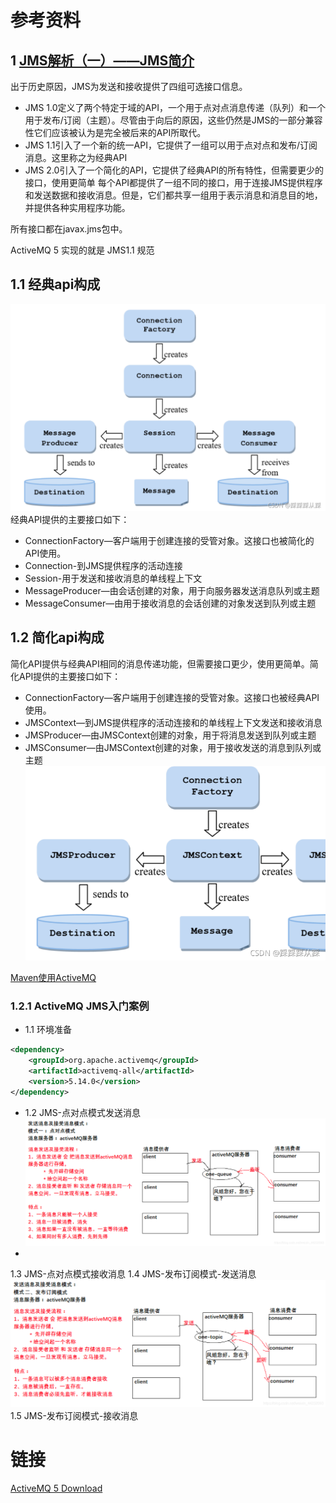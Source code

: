 # 参考资料
## 1 [JMS解析（一）——JMS简介](https://blog.csdn.net/qq_33373609/article/details/120932224) 

出于历史原因，JMS为发送和接收提供了四组可选接口信息。
  - JMS 1.0定义了两个特定于域的API，一个用于点对点消息传递（队列）和一个用于发布/订阅（主题）。尽管由于向后的原因，这些仍然是JMS的一部分兼容性它们应该被认为是完全被后来的API所取代。
  - JMS 1.1引入了一个新的统一API，它提供了一组可以用于点对点和发布/订阅消息。这里称之为经典API
  - JMS 2.0引入了一个简化的API，它提供了经典API的所有特性，但需要更少的接口，使用更简单
每个API都提供了一组不同的接口，用于连接JMS提供程序和发送数据和接收消息。但是，它们都共享一组用于表示消息和消息目的地，并提供各种实用程序功能。

所有接口都在javax.jms包中。

ActiveMQ 5 实现的就是 JMS1.1  规范 

## 1.1 经典api构成
![](img.png)
经典API提供的主要接口如下：

- ConnectionFactory—客户端用于创建连接的受管对象。这接口也被简化的API使用。
- Connection-到JMS提供程序的活动连接
- Session-用于发送和接收消息的单线程上下文
- MessageProducer—由会话创建的对象，用于向服务器发送消息队列或主题
- MessageConsumer—由用于接收消息的会话创建的对象发送到队列或主题
  
## 1.2 简化api构成

简化API提供与经典API相同的消息传递功能，但需要接口更少，使用更简单。简化API提供的主要接口如下：

- ConnectionFactory—客户端用于创建连接的受管对象。这接口也被经典API使用。
- JMSContext—到JMS提供程序的活动连接和的单线程上下文发送和接收消息
- JMSProducer—由JMSContext创建的对象，用于将消息发送到队列或主题
- JMSConsumer—由JMSContext创建的对象，用于接收发送的消息到队列或主题
![](img_1.png)

[Maven使用ActiveMQ](https://blog.csdn.net/weixin_44232093/article/details/124849400)
### 1.2.1 ActiveMQ JMS入门案例
   - 1.1 环境准备
```xml
<dependency>
    <groupId>org.apache.activemq</groupId>
    <artifactId>activemq-all</artifactId>
    <version>5.14.0</version>
</dependency>
```
   - 1.2 JMS-点对点模式发送消息
![JMS-点对点模式](img_2.png)
   - 
   1.3 JMS-点对点模式接收消息
   1.4 JMS-发布订阅模式-发送消息
![发布订阅模式](img_3.png)
   1.5 JMS-发布订阅模式-接收消息
   
# 链接
[ActiveMQ 5 Download](https://activemq.apache.org/components/classic/download/)